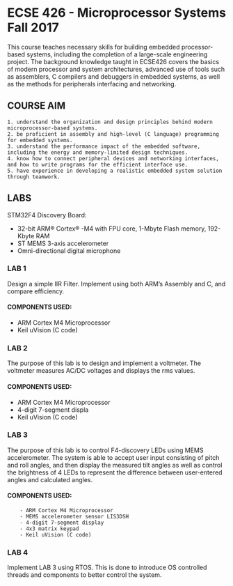# ECSE 426 - Microprocessor Systems Fall 2017
This course teaches necessary skills for building embedded processor-based systems, including the completion of a large-scale engineering project. The background knowledge taught in ECSE426 covers the basics of modern processor and system architectures, advanced use of tools such as assemblers, C compilers and debuggers in embedded systems, as well as the methods for peripherals interfacing and networking.
## COURSE AIM
	1. understand the organization and design principles behind modern microprocessor-based systems.
	2. be proficient in assembly and high-level (C language) programming for embedded systems.
	3. understand the performance impact of the embedded software, including the energy and memory-limited design techniques.
	4. know how to connect peripheral devices and networking interfaces, and how to write programs for the efficient interface use.
	5. have experience in developing a realistic embedded system solution through teamwork.
## LABS
STM32F4 Discovery Board:
- 32-bit ARM® Cortex® -M4 with FPU 
core, 1-Mbyte Flash memory, 192-
Kbyte RAM
- ST MEMS 3-axis accelerometer
- Omni-directional digital microphone

### LAB 1
Design a simple IIR Filter. Implement using both ARM’s Assembly and C, and compare efficiency.

#### COMPONENTS USED:
- ARM Cortex M4 Microprocessor
- Keil uVision (C code)

### LAB 2
The purpose of this lab is to design and implement a voltmeter. The voltmeter measures AC/DC voltages and displays the rms values.

#### COMPONENTS USED:
- ARM Cortex M4 Microprocessor
- 4-digit 7-segment displa
- Keil uVision (C code)

### LAB 3
The purpose of this lab is to control F4-discovery LEDs using MEMS accelerometer. The system is able to accept user input consisting of pitch and roll angles, and then display the measured tilt angles as well as control the brightness of 4 LEDs to represent the difference between user-entered angles and calculated angles.
   
   #### COMPONENTS USED:
    	- ARM Cortex M4 Microprocessor
        - MEMS accelerometer sensor LIS3DSH
        - 4-digit 7-segment display
        - 4x3 matrix keypad
        - Keil uVision (C code)
### LAB 4
Implement LAB 3 using RTOS. This is done to introduce OS controlled threads and components to better control the system.
